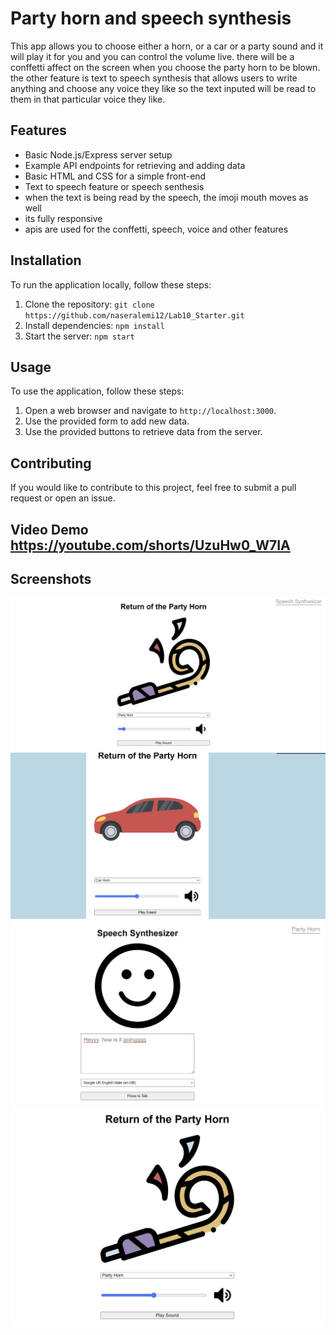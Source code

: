 # Party horn and speech synthesis
This app allows you to choose either a horn, or a car or a party sound and it will play it for you and you can control the volume live. there will be a conffetti affect on the screen when you choose the party horn to be blown. the other feature is text to speech synthesis that allows users to write anything and choose any voice they like so the text inputed will be read to them in that particular voice they like.



## Features

- Basic Node.js/Express server setup
- Example API endpoints for retrieving and adding data
- Basic HTML and CSS for a simple front-end
- Text to speech feature or speech senthesis
- when the text is being read by the speech, the imoji mouth moves as well
- its fully responsive
- apis are used for the conffetti, speech, voice and other features


## Installation

To run the application locally, follow these steps:

1. Clone the repository: `git clone https://github.com/naseralemi12/Lab10_Starter.git`
2. Install dependencies: `npm install`
3. Start the server: `npm start`

## Usage

To use the application, follow these steps:

1. Open a web browser and navigate to `http://localhost:3000`.
2. Use the provided form to add new data.
3. Use the provided buttons to retrieve data from the server.

## Contributing

If you would like to contribute to this project, feel free to submit a pull request or open an issue.

## Video Demo <https://youtube.com/shorts/UzuHw0_W7IA>

## Screenshots
![pic1](./Screenshot/1.png)
![pic2](./Screenshot/2.png)
![pic3](./Screenshot/3.png)
![pic4](./Screenshot/4.png)
